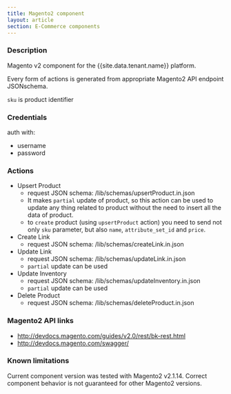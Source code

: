 ```yaml
---
title: Magento2 component
layout: article
section: E-Commerce components
---
```



### Description
Magento v2 component for the {{site.data.tenant.name}} platform.

Every form of actions is generated from appropriate Magento2 API endpoint JSONschema.

`sku` is product identifier

### Credentials
auth with:
- username
- password

### Actions
 - Upsert Product
    - request JSON schema: /lib/schemas/upsertProduct.in.json
    - It makes `partial` update of product, so this action can be used to update any thing related to product without the need to insert all the data of product.
    - to `create` product (using `upsertProduct` action) you need to send not only `sku` parameter, but also `name`, `attribute_set_id` and `price`.
 - Create Link
    - request JSON schema: /lib/schemas/createLink.in.json
 - Update Link
    - request JSON schema: /lib/schemas/updateLink.in.json
    - `partial` update can be used
 - Update Inventory
    - request JSON schema: /lib/schemas/updateInventory.in.json
    - `partial` update can be used
 - Delete Product
    - request JSON schema: /lib/schemas/deleteProduct.in.json

### Magento2 API links
 - http://devdocs.magento.com/guides/v2.0/rest/bk-rest.html
 - http://devdocs.magento.com/swagger/

### Known limitations
Current component version was tested with Magento2 v2.1.14.
Сorrect component behavior is not guaranteed for other Magento2 versions.
